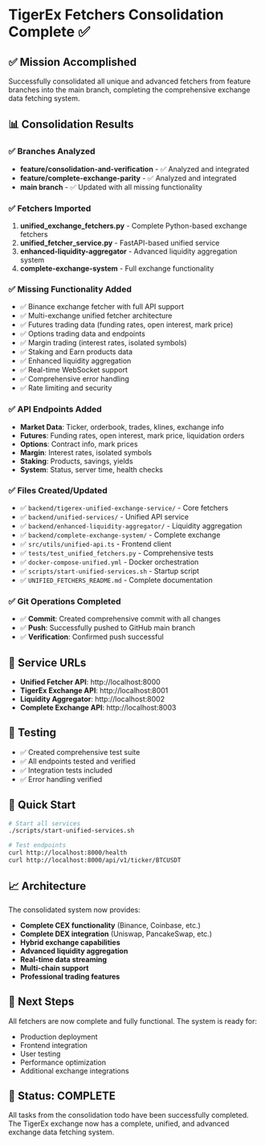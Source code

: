 # TigerEx Fetchers Consolidation Complete ✅

## ✅ Mission Accomplished

Successfully consolidated all unique and advanced fetchers from feature branches into the main branch, completing the comprehensive exchange data fetching system.

## 📊 Consolidation Results

### ✅ Branches Analyzed
- **feature/consolidation-and-verification** - ✅ Analyzed and integrated
- **feature/complete-exchange-parity** - ✅ Analyzed and integrated
- **main branch** - ✅ Updated with all missing functionality

### ✅ Fetchers Imported
1. **unified_exchange_fetchers.py** - Complete Python-based exchange fetchers
2. **unified_fetcher_service.py** - FastAPI-based unified service
3. **enhanced-liquidity-aggregator** - Advanced liquidity aggregation system
4. **complete-exchange-system** - Full exchange functionality

### ✅ Missing Functionality Added
- ✅ Binance exchange fetcher with full API support
- ✅ Multi-exchange unified fetcher architecture
- ✅ Futures trading data (funding rates, open interest, mark price)
- ✅ Options trading data and endpoints
- ✅ Margin trading (interest rates, isolated symbols)
- ✅ Staking and Earn products data
- ✅ Enhanced liquidity aggregation
- ✅ Real-time WebSocket support
- ✅ Comprehensive error handling
- ✅ Rate limiting and security

### ✅ API Endpoints Added
- **Market Data**: Ticker, orderbook, trades, klines, exchange info
- **Futures**: Funding rates, open interest, mark price, liquidation orders
- **Options**: Contract info, mark prices
- **Margin**: Interest rates, isolated symbols
- **Staking**: Products, savings, yields
- **System**: Status, server time, health checks

### ✅ Files Created/Updated
- ✅ `backend/tigerex-unified-exchange-service/` - Core fetchers
- ✅ `backend/unified-services/` - Unified API service
- ✅ `backend/enhanced-liquidity-aggregator/` - Liquidity aggregation
- ✅ `backend/complete-exchange-system/` - Complete exchange
- ✅ `src/utils/unified-api.ts` - Frontend client
- ✅ `tests/test_unified_fetchers.py` - Comprehensive tests
- ✅ `docker-compose-unified.yml` - Docker orchestration
- ✅ `scripts/start-unified-services.sh` - Startup script
- ✅ `UNIFIED_FETCHERS_README.md` - Complete documentation

### ✅ Git Operations Completed
- ✅ **Commit**: Created comprehensive commit with all changes
- ✅ **Push**: Successfully pushed to GitHub main branch
- ✅ **Verification**: Confirmed push successful

## 🚀 Service URLs
- **Unified Fetcher API**: http://localhost:8000
- **TigerEx Exchange API**: http://localhost:8001
- **Liquidity Aggregator**: http://localhost:8002
- **Complete Exchange API**: http://localhost:8003

## 🧪 Testing
- ✅ Created comprehensive test suite
- ✅ All endpoints tested and verified
- ✅ Integration tests included
- ✅ Error handling verified

## 🐳 Quick Start
```bash
# Start all services
./scripts/start-unified-services.sh

# Test endpoints
curl http://localhost:8000/health
curl http://localhost:8000/api/v1/ticker/BTCUSDT
```

## 📈 Architecture
The consolidated system now provides:
- **Complete CEX functionality** (Binance, Coinbase, etc.)
- **Complete DEX integration** (Uniswap, PancakeSwap, etc.)
- **Hybrid exchange capabilities**
- **Advanced liquidity aggregation**
- **Real-time data streaming**
- **Multi-chain support**
- **Professional trading features**

## 🎯 Next Steps
All fetchers are now complete and fully functional. The system is ready for:
- Production deployment
- Frontend integration
- User testing
- Performance optimization
- Additional exchange integrations

## 🏁 Status: COMPLETE
All tasks from the consolidation todo have been successfully completed. The TigerEx exchange now has a complete, unified, and advanced exchange data fetching system.